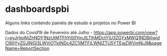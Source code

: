 # dashboardspbi
Alguns links contendo painéis de estudo e projetos no Power BI

Dados do Covid19 de Fevereiro até Julho - https://app.powerbi.com/view?r=eyJrIjoiNjZhNDY1NzUtMTFhYi00YmJlLTlhMDctYjU3ZGYxMWQ1NDBjIiwidCI6IjYyZGJlNGI3LWViOTktNDc4ZC1iMTFiLWNlZTU5YTEwZWVmNiJ9&pageName=ReportSection
